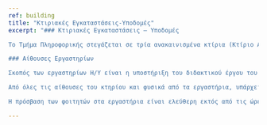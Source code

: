 ```yaml
---
ref: building
title: "Κτιριακές Εγκαταστάσεις-Υποδομές"
excerpt: "### Κτιριακές Εγκαταστάσεις – Υποδομές

Το Τμήμα Πληροφορικής στεγάζεται σε τρία ανακαινισμένα κτίρια (Κτίριο Αρεταίος, Κτίριο Γραμματειών (κτίριο 3), Κτίριο Γαληνός) στο παλαιό ψυχιατρείο Κέρκυρας. Εκεί βρίσκονται οι αίθουσες διδασκαλίας για το προπτυχιακό και το μεταπτυχιακό, τα εργαστήρια Η/Υ, η γραμματεία και το γραφείο υποστήριξης συστημάτων του Τμήματος. Τα γραφεία των μελών ΔΕΠ του Τμήματος βρίσκονται σε διαφορετικό χώρο, στο Ανάκτορο των αγίων Γεωργίου και Μιχαήλ.

### Αίθουσες Εργαστηρίων

Σκοπός των εργαστηρίων Η/Υ είναι η υποστήριξη του διδακτικού έργου του Τμήματος Πληροφορικής, η διευκόλυνση των φοιτητών για την εκπόνηση εργασιών στο πλαίσιο των μαθημάτων τους, καθώς και η πρόσβαση στο διαδίκτυο για εκπαιδευτικούς αλλά και ψυχαγωγικούς σκοπούς.

Από όλες τις αίθουσες του κτηρίου και φυσικά από τα εργαστήρια, υπάρχει πρόσβαση στο τοπικό δίκτυο Ethernet 1 Gbps καθώς και στο διαδίκτυο (Ιnternet). Το κτήριο συνδέεται ασύρματα με τον κεντρικό κόμβο του Ιονίου Πανεπιστημίου.

Η πρόσβαση των φοιτητών στα εργαστήρια είναι ελεύθερη εκτός από τις ώρες όπου σε αυτά γίνονται μαθήματα. Οι χρήστες μπορούν ελεύθερα να περιηγούνται στο διαδίκτυο, να λαμβάνουν και να στέλνουν e-mail και να αποθηκεύουν τα αρχεία τους στο σκληρό δίσκο ή σε φορητά μέσα αποθήκευσης (floppy, cd-rom, usb stick). Επίσης τα εργαστήρια είναι εξοπλισμένο με δικτυακούς εκτυπωτές στους οποίους οι φοιτητές μπορούν να εκτυπώνουν εργασίες και υλικό σχετικά με το γνωστικό αντικείμενο της Πληροφορικής."

---
```

